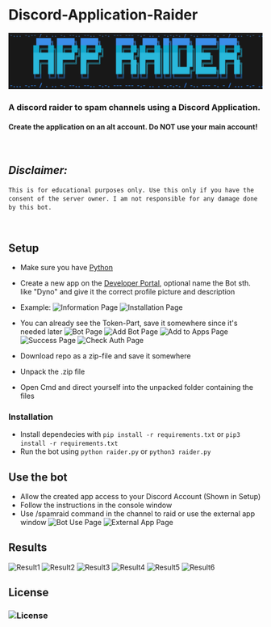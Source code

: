# Discord-Application-Raider
![Logo](readmefiles/Logo_small.png)
### A discord raider to spam channels using a Discord Application.
#### Create the application on an alt account. Do NOT use your main account!

<br>

## *Disclaimer:*
```This is for educational purposes only. Use this only if you have the consent of the server owner. I am not responsible for any damage done by this bot.```

<br>

## Setup
- Make sure you have [Python](https://www.python.org/)
- Create a new app on the [Developer Portal](https://discord.com/developers/applications), optional name the Bot sth. like "Dyno" and give it the correct profile picture and description
- Example:
![Information Page](readmefiles/InformationPage.png)
![Installation Page](readmefiles/InstallationPage.png)
- You can already see the Token-Part, save it somewhere since it's needed later
![Bot Page](readmefiles/BotPage.png)
![Add Bot Page](readmefiles/AddBot.png)
![Add to Apps Page](readmefiles/AddToOwnApps.png)
![Success Page](readmefiles/AddSuccess.png)
![Check Auth Page](readmefiles/CheckAuth.png)

- Download repo as a zip-file and save it somewhere
- Unpack the .zip file
- Open Cmd and direct yourself into the unpacked folder containing the files

### Installation
- Install dependecies with `pip install -r requirements.txt` or `pip3 install -r requirements.txt`
- Run the bot using `python raider.py` or `python3 raider.py`

## Use the bot
- Allow the created app access to your Discord Account (Shown in Setup)
- Follow the instructions in the console window
- Use /spamraid command in the channel to raid or use the external app window
![Bot Use Page](readmefiles/BotUse.png)
![External App Page](readmefiles/ExternalApp.png)

## Results
![Result1](readmefiles/Result1.png)
![Result2](readmefiles/Result2.png)
![Result3](readmefiles/Result3.png)
![Result4](readmefiles/Result4.png)
![Result5](readmefiles/Result5.png)
![Result6](readmefiles/Result6.png)

## License
### ![License](LICENSE) 
